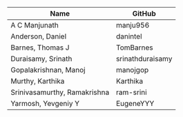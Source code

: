 | Name | GitHub |
| --- | --- |
| A C Manjunath | manju956 |
| Anderson, Daniel | danintel |
| Barnes, Thomas J | TomBarnes |
| Duraisamy, Srinath | srinathduraisamy |
| Gopalakrishnan, Manoj | manojgop |
| Murthy, Karthika | Karthika |
| Srinivasamurthy, Ramakrishna | ram-srini |
| Yarmosh, Yevgeniy Y | EugeneYYY |
